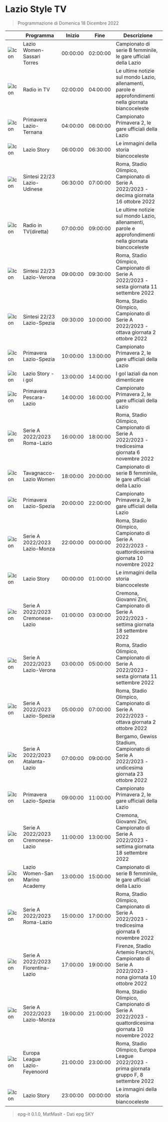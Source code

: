 # Lazio Style TV
> Programmazione di Domenica 18 Dicembre 2022

||Programma|Inizio|Fine|Descrizione|
|---|---|---|---|---|
|![Icon](https://guidatv.sky.it/uuid/SportCalcio_Cover_JgZRMKTlp.png)|Lazio Women-Sassari Torres|00:00:00|02:00:00|Campionato di serie B femminile, le gare ufficiali della Lazio
|![Icon](https://guidatv.sky.it/uuid/SportCalcio_Cover_JgZRMKTlp.png)|Radio in TV|02:00:00|04:00:00|Le ultime notizie sul mondo Lazio, allenamenti, parole e approfondimenti nella giornata biancoceleste
|![Icon](https://guidatv.sky.it/uuid/SportCalcio_Cover_JgZRMKTlp.png)|Primavera Lazio-Ternana|04:00:00|06:00:00|Campionato Primavera 2, le gare ufficiali della Lazio
|![Icon](https://guidatv.sky.it/uuid/SportCalcio_Cover_JgZRMKTlp.png)|Lazio Story|06:00:00|06:30:00|Le immagini della storia biancoceleste
|![Icon](https://guidatv.sky.it/uuid/SportCalcio_Cover_JgZRMKTlp.png)|Sintesi 22/23 Lazio-Udinese|06:30:00|07:00:00|Roma, Stadio Olimpico, Campionato di Serie A 2022/2023 - decima giornata 16 ottobre 2022
|![Icon](https://guidatv.sky.it/uuid/SportCalcio_Cover_JgZRMKTlp.png)|Radio in TV(diretta)|07:00:00|09:00:00|Le ultime notizie sul mondo Lazio, allenamenti, parole e approfondimenti nella giornata biancoceleste
|![Icon](https://guidatv.sky.it/uuid/SportCalcio_Cover_JgZRMKTlp.png)|Sintesi 22/23 Lazio-Verona|09:00:00|09:30:00|Roma, Stadio Olimpico, Campionato di Serie A 2022/2023 - sesta giornata 11 settembre 2022
|![Icon](https://guidatv.sky.it/uuid/SportCalcio_Cover_JgZRMKTlp.png)|Sintesi 22/23 Lazio-Spezia|09:30:00|10:00:00|Roma, Stadio Olimpico, Campionato di Serie A 2022/2023 - ottava giornata 2 ottobre 2022
|![Icon](https://guidatv.sky.it/uuid/SportCalcio_Cover_JgZRMKTlp.png)|Primavera Lazio-Spezia|10:00:00|13:00:00|Campionato Primavera 2, le gare ufficiali della Lazio
|![Icon](https://guidatv.sky.it/uuid/SportCalcio_Cover_JgZRMKTlp.png)|Lazio Story - i gol|13:00:00|14:00:00|I gol laziali da non dimenticare
|![Icon](https://guidatv.sky.it/uuid/SportCalcio_Cover_JgZRMKTlp.png)|Primavera Pescara-Lazio|14:00:00|16:00:00|Campionato Primavera 2, le gare ufficiali della Lazio
|![Icon](https://guidatv.sky.it/uuid/SportCalcio_Cover_JgZRMKTlp.png)|Serie A 2022/2023 Roma-Lazio|16:00:00|18:00:00|Roma, Stadio Olimpico, Campionato di Serie A 2022/2023 - tredicesima giornata 6 novembre 2022
|![Icon](https://guidatv.sky.it/uuid/SportCalcio_Cover_JgZRMKTlp.png)|Tavagnacco-Lazio Women|18:00:00|20:00:00|Campionato di serie B femminile, le gare ufficiali della Lazio
|![Icon](https://guidatv.sky.it/uuid/SportCalcio_Cover_JgZRMKTlp.png)|Primavera Lazio-Spezia|20:00:00|22:00:00|Campionato Primavera 2, le gare ufficiali della Lazio
|![Icon](https://guidatv.sky.it/uuid/SportCalcio_Cover_JgZRMKTlp.png)|Serie A 2022/2023 Lazio-Monza|22:00:00|00:00:00|Roma, Stadio Olimpico, Campionato di Serie A 2022/2023 - quattordicesima giornata 10 novembre 2022
|![Icon](https://guidatv.sky.it/uuid/SportCalcio_Cover_JgZRMKTlp.png)|Lazio Story|00:00:00|01:00:00|Le immagini della storia biancoceleste
|![Icon](https://guidatv.sky.it/uuid/SportCalcio_Cover_JgZRMKTlp.png)|Serie A 2022/2023 Cremonese-Lazio|01:00:00|03:00:00|Cremona, Giovanni Zini, Campionato di Serie A 2022/2023 - settima giornata 18 settembre 2022
|![Icon](https://guidatv.sky.it/uuid/SportCalcio_Cover_JgZRMKTlp.png)|Serie A 2022/2023 Lazio-Verona|03:00:00|05:00:00|Roma, Stadio Olimpico, Campionato di Serie A 2022/2023 - sesta giornata 11 settembre 2022
|![Icon](https://guidatv.sky.it/uuid/SportCalcio_Cover_JgZRMKTlp.png)|Serie A 2022/2023 Lazio-Spezia|05:00:00|07:00:00|Roma, Stadio Olimpico, Campionato di Serie A 2022/2023 - ottava giornata 2 ottobre 2022
|![Icon](https://guidatv.sky.it/uuid/SportCalcio_Cover_JgZRMKTlp.png)|Serie A 2022/2023 Atalanta-Lazio|07:00:00|09:00:00|Bergamo, Gewiss Stadium, Campionato di Serie A 2022/2023 - undicesima giornata 23 ottobre 2022
|![Icon](https://guidatv.sky.it/uuid/SportCalcio_Cover_JgZRMKTlp.png)|Primavera Lazio-Spezia|09:00:00|11:00:00|Campionato Primavera 2, le gare ufficiali della Lazio
|![Icon](https://guidatv.sky.it/uuid/SportCalcio_Cover_JgZRMKTlp.png)|Serie A 2022/2023 Cremonese-Lazio|11:00:00|13:00:00|Cremona, Giovanni Zini, Campionato di Serie A 2022/2023 - settima giornata 18 settembre 2022
|![Icon](https://guidatv.sky.it/uuid/SportCalcio_Cover_JgZRMKTlp.png)|Lazio Women-San Marino Academy|13:00:00|15:00:00|Campionato di serie B femminile, le gare ufficiali della Lazio
|![Icon](https://guidatv.sky.it/uuid/SportCalcio_Cover_JgZRMKTlp.png)|Serie A 2022/2023 Roma-Lazio|15:00:00|17:00:00|Roma, Stadio Olimpico, Campionato di Serie A 2022/2023 - tredicesima giornata 6 novembre 2022
|![Icon](https://guidatv.sky.it/uuid/SportCalcio_Cover_JgZRMKTlp.png)|Serie A 2022/2023 Fiorentina-Lazio|17:00:00|19:00:00|Firenze, Stadio Artemio Franchi, Campionato di Serie A 2022/2023 - nona giornata 10 ottobre 2022
|![Icon](https://guidatv.sky.it/uuid/SportCalcio_Cover_JgZRMKTlp.png)|Serie A 2022/2023 Lazio-Monza|19:00:00|21:00:00|Roma, Stadio Olimpico, Campionato di Serie A 2022/2023 - quattordicesima giornata 10 novembre 2022
|![Icon](https://guidatv.sky.it/uuid/SportCalcio_Cover_JgZRMKTlp.png)|Europa League Lazio-Feyenoord|21:00:00|23:00:00|Roma, Stadio Olimpico, Europa League 2022/2023 - prima giornata gruppo F, 8 settembre 2022
|![Icon](https://guidatv.sky.it/uuid/SportCalcio_Cover_JgZRMKTlp.png)|Lazio Story|23:00:00|00:00:00|Le immagini della storia biancoceleste



 > epg-it 0.1.0, MatMasIt - Dati epg SKY